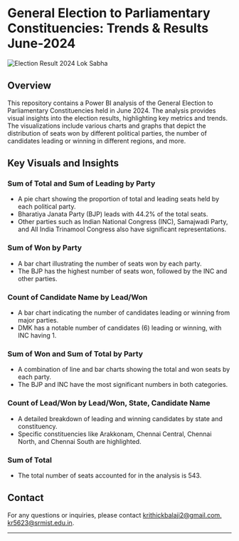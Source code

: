 # General Election to Parliamentary Constituencies: Trends & Results June-2024
![Election Result 2024 Lok Sabha](https://github.com/Krithii06/Lok-Sabha-Election-Data-Analysis-/assets/115915867/b3ce7dc1-3ab5-4937-826a-a6bd262f64ca)


## Overview

This repository contains a Power BI analysis of the General Election to Parliamentary Constituencies held in June 2024. The analysis provides visual insights into the election results, highlighting key metrics and trends. The visualizations include various charts and graphs that depict the distribution of seats won by different political parties, the number of candidates leading or winning in different regions, and more.

## Key Visuals and Insights

### Sum of Total and Sum of Leading by Party
- A pie chart showing the proportion of total and leading seats held by each political party.
- Bharatiya Janata Party (BJP) leads with 44.2% of the total seats.
- Other parties such as Indian National Congress (INC), Samajwadi Party, and All India Trinamool Congress also have significant representations.

### Sum of Won by Party
- A bar chart illustrating the number of seats won by each party.
- The BJP has the highest number of seats won, followed by the INC and other parties.

### Count of Candidate Name by Lead/Won
- A bar chart indicating the number of candidates leading or winning from major parties.
- DMK has a notable number of candidates (6) leading or winning, with INC having 1.

### Sum of Won and Sum of Total by Party
- A combination of line and bar charts showing the total and won seats by each party.
- The BJP and INC have the most significant numbers in both categories.

### Count of Lead/Won by Lead/Won, State, Candidate Name
- A detailed breakdown of leading and winning candidates by state and constituency.
- Specific constituencies like Arakkonam, Chennai Central, Chennai North, and Chennai South are highlighted.

### Sum of Total
- The total number of seats accounted for in the analysis is 543.


## Contact

For any questions or inquiries, please contact [krithickbalaji2@gmail.com, kr5623@srmist.edu.in](mailto:your-email@example.com).

---
